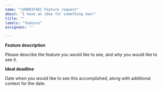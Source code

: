 ```yaml
---
name: "\U0001F4A1 Feature request"
about: "I have an idea for something new!"
title: ""
labels: "feature"
assignees: ""

---
```


**Feature description**

Please describe the feature you would like to see, and why you would like to see it.

**Ideal deadline**

Date when you would like to see this accomplished, along with additional context for the date.
